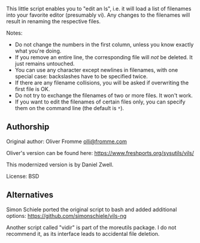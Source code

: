 This little script enables you to "edit an ls",
i.e. it will load a list of filenames into your
favorite editor (presumably vi). Any changes to
the filenames will result in renaming the respective
files.

Notes:

- Do not change the numbers in the first column,
  unless you know exactly what you're doing.
- If you remove an entire line, the corresponding
  file will _not_ be deleted.  It just remains
  untouched.
- You can use any character except newlines in filenames, with one
  special case:  backslashes have to be specified
  twice.
- If there are any filename collisions, you will
  be asked if overwriting the first file is OK.
- Do not try to exchange the filenames of two or
  more files.  It won't work.
- If you want to edit the filenames of certain
  files only, you can specify them on the command
  line (the default is `*`).

## Authorship

Original author: Oliver Fromme <olli@fromme.com>

Oliver's version can be found here:
https://www.freshports.org/sysutils/vils/

This modernized version is by Daniel Zwell.

License: BSD

## Alternatives

Simon Schiele ported the original script to bash and added additional options:
https://github.com/simonschiele/vils-ng

Another script called "vidir" is part of the moreutils package. I do not
recommend it, as its interface leads to accidental file deletion.
